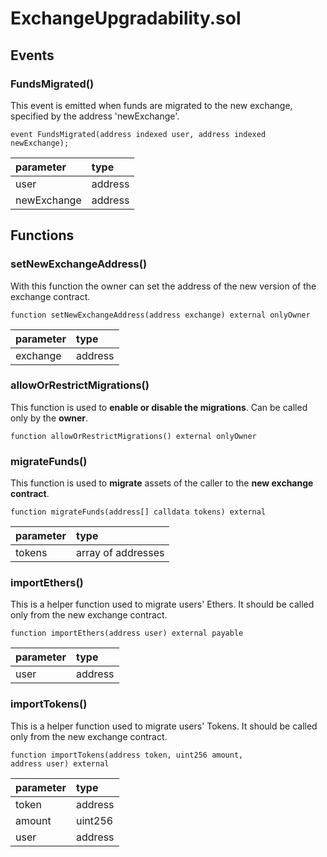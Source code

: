 # ExchangeUpgradability.sol

## Events

### FundsMigrated\(\)

This event is emitted when funds are migrated to the new exchange, specified by the address 'newExchange'.

```text
event FundsMigrated(address indexed user, address indexed newExchange);
```

| parameter | type |
| :--- | :--- |
| user | address |
| newExchange | address |

## Functions

### setNewExchangeAddress\(\)

With this function the owner can set the address of the new version of the exchange contract.

```text
function setNewExchangeAddress(address exchange) external onlyOwner
```

| parameter | type |
| :--- | :--- |
| exchange | address |

### allowOrRestrictMigrations\(\)

This function is used to **enable or disable the migrations**. Can be called only by the **owner**.

```text
function allowOrRestrictMigrations() external onlyOwner
```

### migrateFunds\(\)

This function is used to **migrate** assets of the caller to the **new exchange contract**.

```text
function migrateFunds(address[] calldata tokens) external
```

| parameter | type |
| :--- | :--- |
| tokens | array of addresses |

### importEthers\(\)

This is a helper function used to migrate users' Ethers. It should be called only from the new exchange contract.

```text
function importEthers(address user) external payable
```

| parameter | type |
| :--- | :--- |
| user | address |

### importTokens\(\)

This is a helper function used to migrate users' Tokens. It should be called only from the new exchange contract.

```text
function importTokens(address token, uint256 amount,
address user) external
```

| parameter | type |
| :--- | :--- |
| token | address |
| amount | uint256 |
| user | address |

